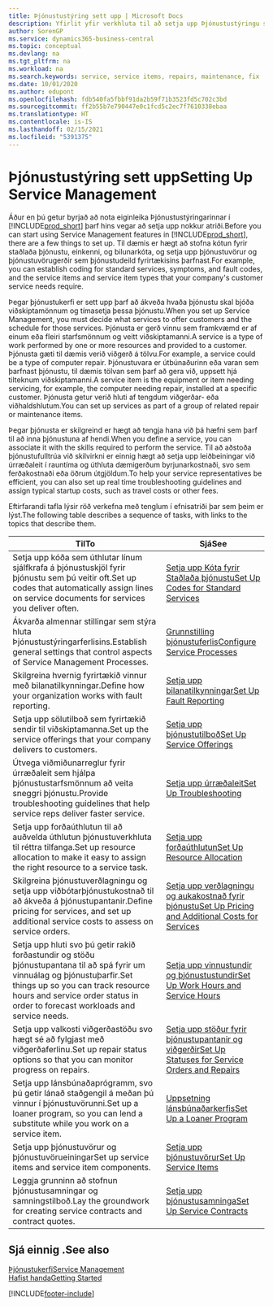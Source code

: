 ```yaml
---
title: Þjónustustýring sett upp | Microsoft Docs
description: Yfirlit yfir verkhluta til að setja upp Þjónustustýringu sem hentar því hvernig fyrirtæki þitt stýrir þjónustunni.
author: SorenGP
ms.service: dynamics365-business-central
ms.topic: conceptual
ms.devlang: na
ms.tgt_pltfrm: na
ms.workload: na
ms.search.keywords: service, service items, repairs, maintenance, fix
ms.date: 10/01/2020
ms.author: edupont
ms.openlocfilehash: fdb540fa5fbbf91da2b59f71b3523fd5c702c3bd
ms.sourcegitcommit: ff2b55b7e790447e0c1fcd5c2ec7f7610338ebaa
ms.translationtype: HT
ms.contentlocale: is-IS
ms.lasthandoff: 02/15/2021
ms.locfileid: "5391375"
---
```

# <a name="setting-up-service-management"></a><span data-ttu-id="e73bb-103">Þjónustustýring sett upp</span><span class="sxs-lookup"><span data-stu-id="e73bb-103">Setting Up Service Management</span></span>
<span data-ttu-id="e73bb-104">Áður en þú getur byrjað að nota eiginleika Þjónustustýringarinnar í [!INCLUDE[prod_short](includes/prod_short.md)] þarf hins vegar að setja upp nokkur atriði.</span><span class="sxs-lookup"><span data-stu-id="e73bb-104">Before you can start using Service Management features in [!INCLUDE[prod_short](includes/prod_short.md)], there are a few things to set up.</span></span> <span data-ttu-id="e73bb-105">Til dæmis er hægt að stofna kótun fyrir staðlaða þjónustu, einkenni, og bilunarkóta, og setja upp þjónustuvörur og þjónustuvörugerðir sem þjónustudeild fyrirtækisins þarfnast.</span><span class="sxs-lookup"><span data-stu-id="e73bb-105">For example, you can establish coding for standard services, symptoms, and fault codes, and the service items and service item types that your company's customer service needs require.</span></span>  

<span data-ttu-id="e73bb-106">Þegar þjónustukerfi er sett upp þarf að ákveða hvaða þjónustu skal bjóða viðskiptamönnum og tímasetja þessa þjónustu.</span><span class="sxs-lookup"><span data-stu-id="e73bb-106">When you set up Service Management, you must decide what services to offer customers and the schedule for those services.</span></span> <span data-ttu-id="e73bb-107">Þjónusta er gerð vinnu sem framkvæmd er af einum eða fleiri starfsmönnum og veitt viðskiptamanni.</span><span class="sxs-lookup"><span data-stu-id="e73bb-107">A service is a type of work performed by one or more resources and provided to a customer.</span></span> <span data-ttu-id="e73bb-108">Þjónusta gæti til dæmis verið viðgerð á tölvu.</span><span class="sxs-lookup"><span data-stu-id="e73bb-108">For example, a service could be a type of computer repair.</span></span> <span data-ttu-id="e73bb-109">Þjónustuvara er útbúnaðurinn eða varan sem þarfnast þjónustu, til dæmis tölvan sem þarf að gera við, uppsett hjá tilteknum viðskiptamanni.</span><span class="sxs-lookup"><span data-stu-id="e73bb-109">A service item is the equipment or item needing servicing, for example, the computer needing repair, installed at a specific customer.</span></span> <span data-ttu-id="e73bb-110">Þjónusta getur verið hluti af tengdum viðgerðar- eða viðhaldshlutum.</span><span class="sxs-lookup"><span data-stu-id="e73bb-110">You can set up services as part of a group of related repair or maintenance items.</span></span>  
  
<span data-ttu-id="e73bb-111">Þegar þjónusta er skilgreind er hægt að tengja hana við þá hæfni sem þarf til að inna þjónustuna af hendi.</span><span class="sxs-lookup"><span data-stu-id="e73bb-111">When you define a service, you can associate it with the skills required to perform the service.</span></span> <span data-ttu-id="e73bb-112">Til að aðstoða þjónustufulltrúa við skilvirkni er einnig hægt að setja upp leiðbeiningar við úrræðaleit í rauntíma og úthluta dæmigerðum byrjunarkostnaði, svo sem ferðakostnaði eða öðrum útgjöldum.</span><span class="sxs-lookup"><span data-stu-id="e73bb-112">To help your service representatives be efficient, you can also set up real time troubleshooting guidelines and assign typical startup costs, such as travel costs or other fees.</span></span>  

<span data-ttu-id="e73bb-113">Eftirfarandi tafla lýsir röð verkefna með tenglum í efnisatriði þar sem þeim er lýst.</span><span class="sxs-lookup"><span data-stu-id="e73bb-113">The following table describes a sequence of tasks, with links to the topics that describe them.</span></span>  
  
| <span data-ttu-id="e73bb-114">Til</span><span class="sxs-lookup"><span data-stu-id="e73bb-114">To</span></span> | <span data-ttu-id="e73bb-115">Sjá</span><span class="sxs-lookup"><span data-stu-id="e73bb-115">See</span></span> |
| --- | --- |
| <span data-ttu-id="e73bb-116">Setja upp kóða sem úthlutar línum sjálfkrafa á þjónustuskjöl fyrir þjónustu sem þú veitir oft.</span><span class="sxs-lookup"><span data-stu-id="e73bb-116">Set up codes that automatically assign lines on service documents for services you deliver often.</span></span> |[<span data-ttu-id="e73bb-117">Setja upp Kóta fyrir Staðlaða þjónustu</span><span class="sxs-lookup"><span data-stu-id="e73bb-117">Set Up Codes for Standard Services</span></span>](service-how-setup-service-coding.md)|
| <span data-ttu-id="e73bb-118">Ákvarða almennar stillingar sem stýra hluta Þjónustustýringarferlisins.</span><span class="sxs-lookup"><span data-stu-id="e73bb-118">Establish general settings that control aspects of Service Management Processes.</span></span>|[<span data-ttu-id="e73bb-119">Grunnstilling þjónustuferlis</span><span class="sxs-lookup"><span data-stu-id="e73bb-119">Configure Service Processes</span></span>](service-setup-service-processes.md)|
| <span data-ttu-id="e73bb-120">Skilgreina hvernig fyrirtækið vinnur með bilanatilkynningar.</span><span class="sxs-lookup"><span data-stu-id="e73bb-120">Define how your organization works with fault reporting.</span></span> |[<span data-ttu-id="e73bb-121">Setja upp bilanatilkynningar</span><span class="sxs-lookup"><span data-stu-id="e73bb-121">Set Up Fault Reporting</span></span>](service-how-setup-fault-reporting.md) |
| <span data-ttu-id="e73bb-122">Setja upp sölutilboð sem fyrirtækið sendir til viðskiptamanna.</span><span class="sxs-lookup"><span data-stu-id="e73bb-122">Set up the service offerings that your company delivers to customers.</span></span>|[<span data-ttu-id="e73bb-123">Setja upp þjónustutilboð</span><span class="sxs-lookup"><span data-stu-id="e73bb-123">Set Up Service Offerings</span></span>](service-how-setup-service-offerings.md)|
| <span data-ttu-id="e73bb-124">Útvega viðmiðunarreglur fyrir úrræðaleit sem hjálpa þjónustustarfsmönnum að veita sneggri þjónustu.</span><span class="sxs-lookup"><span data-stu-id="e73bb-124">Provide troubleshooting guidelines that help service reps deliver faster service.</span></span> |[<span data-ttu-id="e73bb-125">Setja upp úrræðaleit</span><span class="sxs-lookup"><span data-stu-id="e73bb-125">Set Up Troubleshooting</span></span>](service-how-setup-troubleshooting.md) |
| <span data-ttu-id="e73bb-126">Setja upp forðaúthlutun til að auðvelda úthlutun þjónustuverkhluta til réttra tilfanga.</span><span class="sxs-lookup"><span data-stu-id="e73bb-126">Set up resource allocation to make it easy to assign the right resource to a service task.</span></span> |[<span data-ttu-id="e73bb-127">Setja upp forðaúthlutun</span><span class="sxs-lookup"><span data-stu-id="e73bb-127">Set Up Resource Allocation</span></span>](service-how-setup-resource-allocation.md) |
| <span data-ttu-id="e73bb-128">Skilgreina þjónustuverðlagningu og setja upp viðbótarþjónustukostnað til að ákveða á þjónustupantanir.</span><span class="sxs-lookup"><span data-stu-id="e73bb-128">Define pricing for services, and set up additional service costs to assess on service orders.</span></span> |[<span data-ttu-id="e73bb-129">Setja upp verðlagningu og aukakostnað fyrir þjónustu</span><span class="sxs-lookup"><span data-stu-id="e73bb-129">Set Up Pricing and Additional Costs for Services</span></span>](service-how-setup-service-costs-pricing.md)|
| <span data-ttu-id="e73bb-130">Setja upp hluti svo þú getir rakið forðastundir og stöðu þjónustupantana til að spá fyrir um vinnuálag og þjónustuþarfir.</span><span class="sxs-lookup"><span data-stu-id="e73bb-130">Set things up so you can track resource hours and service order status in order to forecast workloads and service needs.</span></span>|[<span data-ttu-id="e73bb-131">Setja upp vinnustundir og þjónustustundir</span><span class="sxs-lookup"><span data-stu-id="e73bb-131">Set Up Work Hours and Service Hours</span></span>](service-how-setup-work-service-hours.md)|
| <span data-ttu-id="e73bb-132">Setja upp valkosti viðgerðastöðu svo hægt sé að fylgjast með viðgerðaferlinu.</span><span class="sxs-lookup"><span data-stu-id="e73bb-132">Set up repair status options so that you can monitor progress on repairs.</span></span> | [<span data-ttu-id="e73bb-133">Setja upp stöður fyrir þjónustupantanir og viðgerðir</span><span class="sxs-lookup"><span data-stu-id="e73bb-133">Set Up Statuses for Service Orders and Repairs</span></span>](service-order-repair-status.md)|
| <span data-ttu-id="e73bb-134">Setja upp lánsbúnaðaprógramm, svo þú getir lánað staðgengil á meðan þú vinnur í þjónustuvörunni.</span><span class="sxs-lookup"><span data-stu-id="e73bb-134">Set up a loaner program, so you can lend a substitute while you work on a service item.</span></span> |[<span data-ttu-id="e73bb-135">Uppsetning lánsbúnaðarkerfis</span><span class="sxs-lookup"><span data-stu-id="e73bb-135">Set Up a Loaner Program</span></span>](service-how-setup-loaner-program.md) |
| <span data-ttu-id="e73bb-136">Setja upp þjónustuvörur og þjónustuvörueiningar</span><span class="sxs-lookup"><span data-stu-id="e73bb-136">Set up service items and service item components.</span></span> |[<span data-ttu-id="e73bb-137">Setja upp þjónustuvörur</span><span class="sxs-lookup"><span data-stu-id="e73bb-137">Set Up Service Items</span></span>](service-how-setup-service-items.md) |
| <span data-ttu-id="e73bb-138">Leggja grunninn að stofnun þjónustusamningar og samningstilboð.</span><span class="sxs-lookup"><span data-stu-id="e73bb-138">Lay the groundwork for creating service contracts and contract quotes.</span></span> |[<span data-ttu-id="e73bb-139">Setja upp þjónustusamninga</span><span class="sxs-lookup"><span data-stu-id="e73bb-139">Set Up Service Contracts</span></span>](service-how-setup-service-contracts.md) |

## <a name="see-also"></a><span data-ttu-id="e73bb-140">Sjá einnig .</span><span class="sxs-lookup"><span data-stu-id="e73bb-140">See also</span></span>
[<span data-ttu-id="e73bb-141">Þjónustukerfi</span><span class="sxs-lookup"><span data-stu-id="e73bb-141">Service Management</span></span>](service-service.md)  
[<span data-ttu-id="e73bb-142">Hafist handa</span><span class="sxs-lookup"><span data-stu-id="e73bb-142">Getting Started</span></span>](product-get-started.md)  


[!INCLUDE[footer-include](includes/footer-banner.md)]
